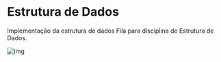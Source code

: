 # Estrutura de Dados

Implementação da estrutura de dados Fila para disciplina de Estrutura de Dados.

![img](https://user-images.githubusercontent.com/7092619/45071525-0c7ab800-b0ad-11e8-9839-dd2939cf5456.JPG)
